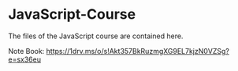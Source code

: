 # JavaScript-Course

The files of the JavaScript course are contained here.

Note Book: https://1drv.ms/o/s!Akt357BkRuzmgXG9EL7kjzN0VZSg?e=sx36eu
